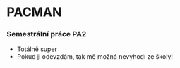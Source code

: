 # PACMAN #
### Semestrální práce PA2 ###

* Totálně super
* Pokud ji odevzdám, tak mě možná nevyhodí ze školy!